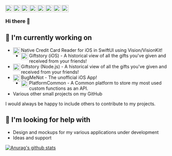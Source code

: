 <br/>
<a href="https://www.linkedin.com/in/khalidasad/">
  <img align="left" alt="Linkedin" width="22px" src="https://cdn.jsdelivr.net/npm/simple-icons@v3/icons/linkedin.svg" />
</a>
<a href="https://medium.com/@khalidasad93/">
  <img align="left" alt="Medium" width="22px" src="https://cdn.jsdelivr.net/npm/simple-icons@v3/icons/medium.svg" />
</a>
<a href="https://leetcode.com/xeroy/">
  <img align="left" alt="Leetcode" width="22px" src="https://cdn.jsdelivr.net/npm/simple-icons@v3/icons/leetcode.svg" />
</a>
<a href="https://twitter.com/xeroyzenith">
  <img align="left" alt="Hemant Joshi| Twitter" width="22px" src="https://cdn.jsdelivr.net/npm/simple-icons@v3/icons/twitter.svg" />
</a>
<a href="https://www.instagram.com/khalidasad.png/">
  <img align="left" alt="Instagram" width="22px" src="https://cdn.jsdelivr.net/npm/simple-icons@v3/icons/instagram.svg" />
</a>
<a href="https://www.reddit.com/user/xeroyzenith/">
  <img align="left" alt=" Reddit" width="22px" src="https://cdn.jsdelivr.net/npm/simple-icons@v3/icons/reddit.svg" />
</a>
<a href="https://steamcommunity.com/id/xeroyzenith">
  <img align="left" alt="Steam" width="22px" src="https://cdn.jsdelivr.net/npm/simple-icons@v3/icons/steam.svg" />
</a>
<a href="https://open.spotify.com/user/12164794173?si=XcSQ-vVERXG-kxPe5eKufg">
  <img align="left" alt="Spotify" width="22px" src="https://cdn.jsdelivr.net/npm/simple-icons@v3/icons/spotify.svg" />
</a>
<br>

### Hi there 👋

## 🔭 I'm currently working on
- <a href="https://github.com/khalid-asad/card-reader-ios"><img align="left" alt="Card Reader" width="22px" src="https://cdn.jsdelivr.net/npm/simple-icons@v3/icons/swift.svg"/></a> Native Credit Card Reader for iOS in SwiftUI using Vision/VisionKit!
- <a href="https://github.com/khalid-asad/giftstory-ios"><img align="left" alt="Giftstory (iOS)" width="22px" src="https://cdn.jsdelivr.net/npm/simple-icons@v3/icons/swift.svg"/></a> Giftstory (iOS) - A historical view of all the gifts you've given and received from your friends!
- <a href="https://github.com/khalid-asad/giftstory-api-js"><img align="left" alt="Giftstory (Backend Node.js)" width="22px" src="https://cdn.jsdelivr.net/npm/simple-icons@v3/icons/swift.svg"/></a> Giftstory (Node.js) - A historical view of all the gifts you've given and received from your friends!
- <a href="https://github.com/khalid-asad/bug-me-not-ios"><img align="left" alt="BugMeNot" width="22px" src="https://cdn.jsdelivr.net/npm/simple-icons@v3/icons/swift.svg"/></a> BugMeNot - The unofficial iOS App!
- <a href="https://github.com/khalid-asad/PlatformCommon"><img align="left" alt="Platform Common" width="22px" src="https://cdn.jsdelivr.net/npm/simple-icons@v3/icons/swift.svg"/></a> PlatformCommon - A Common platform to store my most used custom functions as an API.
- Various other small projects on my GitHub

I would always be happy to include others to contribute to my projects.

## 🤔 I'm looking for help with
- Design and mockups for my various applications under development
- Ideas and support

[![Anurag's github stats](https://github-readme-stats.vercel.app/api?username=khalid-asad&hide=["issues"])](https://github.com/anuraghazra/github-readme-stats)

<!--
**khalid-asad/khalid-asad** is a ✨ _special_ ✨ repository because its `README.md` (this file) appears on your GitHub profile.

Here are some ideas to get you started:

- 🔭 I’m currently working on ...
- 🌱 I’m currently learning ...
- 👯 I’m looking to collaborate on ...
- 🤔 I’m looking for help with ...
- 💬 Ask me about ...
- 📫 How to reach me: ...
- 😄 Pronouns: ...
- ⚡ Fun fact: ...
-->
